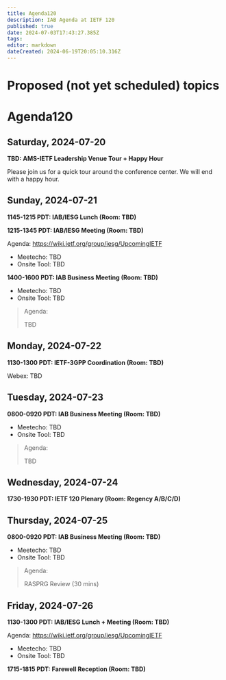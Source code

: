 ```yaml
---
title: Agenda120
description: IAB Agenda at IETF 120
published: true
date: 2024-07-03T17:43:27.385Z
tags: 
editor: markdown
dateCreated: 2024-06-19T20:05:10.316Z
---
```


# Proposed (not yet scheduled) topics


# Agenda120

## Saturday, 2024-07-20

**TBD: AMS-IETF Leadership Venue Tour + Happy Hour**

Please join us for a quick tour around the conference center. We will end with a happy hour.

## Sunday, 2024-07-21

**1145-1215 PDT: IAB/IESG Lunch (Room: TBD)**

**1215-1345 PDT: IAB/IESG Meeting (Room: TBD)** 

Agenda: https://wiki.ietf.org/group/iesg/UpcomingIETF

* Meetecho: TBD
* Onsite Tool: TBD

**1400-1600 PDT: IAB Business Meeting (Room: TBD)** 

* Meetecho: TBD
* Onsite Tool: TBD

> Agenda:
> 
> TBD

## Monday, 2024-07-22

**1130-1300 PDT: IETF-3GPP Coordination (Room: TBD)**

Webex: TBD

## Tuesday, 2024-07-23

**0800-0920 PDT: IAB Business Meeting (Room: TBD)**

* Meetecho: TBD
* Onsite Tool: TBD

> Agenda: 
> 
> TBD

## Wednesday, 2024-07-24

**1730-1930 PDT: IETF 120 Plenary (Room: Regency A/B/C/D)**

## Thursday, 2024-07-25

**0800-0920 PDT: IAB Business Meeting (Room: TBD)**

* Meetecho: TBD
* Onsite Tool: TBD

> Agenda:
> 
> RASPRG Review (30 mins)


## Friday, 2024-07-26

**1130-1300 PDT: IAB/IESG Lunch + Meeting (Room: TBD)** 

Agenda: https://wiki.ietf.org/group/iesg/UpcomingIETF

* Meetecho: TBD
* Onsite Tool: TBD

**1715-1815 PDT: Farewell Reception (Room: TBD)**



